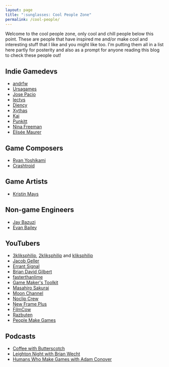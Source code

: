 ```yaml
---
layout: page
title: ":sunglasses: Cool People Zone"
permalink: /cool-people/
---
```


Welcome to the cool people zone, only cool and chill people below this point. These are people that have inspired me and/or make cool and interesting stuff that I like and you might like too. I'm putting them all in a list here partly for posterity and also as a prompt for anyone reading this blog to check these people out!

## Indie Gamedevs

- [andrfw][andrfw]
- [Ursagames][ursagames]
- [Jose Pacio][jose]
- [lectvs][lectvs]
- [Diency][diency]
- [Xythas][sam]
- [Kai][kai]
- [Punkitt](https://punkitt.itch.io/)
- [Nina Freeman][nina]
- [Elisée Maurer][elisee]

## Game Composers

- [Ryan Yoshikami][quarkimo]
- [Crashtroid][crashtroid]

## Game Artists
- [Kristin Mays][kristin]


## Non-game Engineers
- [Jay Bazuzi](https://mastodon.online/@JayBazuzi)
- [Evan Bailey](https://linktr.ee/cynicaloptimist)

## YouTubers

- [3kliksphilip](https://www.youtube.com/3kliksphilip), [2kliksphilip](https://www.youtube.com/2kliksphilip) and [kliksphilip](https://www.youtube.com/kliksphilip)
- [Jacob Geller](https://www.youtube.com/@JacobGeller)
- [Errant Signal](https://www.youtube.com/@ErrantSignal)
- [Brian David Gilbert](https://www.youtube.com/c/briandavidgilbert)
- [fasterthanlime](https://www.youtube.com/@fasterthanlime)
- [Game Maker's Toolkit](https://www.youtube.com/@GMTK)
- [Masahiro Sakurai](https://www.youtube.com/@sora_sakurai_en)
- [Moon Channel](https://www.youtube.com/@moon-channel)
- [Noclip Crew](https://www.youtube.com/@NoclipCrew)
- [New Frame Plus](https://www.youtube.com/@NewFramePlus)
- [FilmCow](https://www.youtube.com/@filmcow)
- [Razbuten](https://www.youtube.com/@razbuten)
- [People Make Games](https://www.youtube.com/@PeopleMakeGames)

## Podcasts

- [Coffee with Butterscotch](https://www.bscotch.net/podcast/)
- [Leighton Night with Brian Wecht](https://www.stitcher.com/show/leighton-night-with-brian-wecht)
- [Humans Who Make Games with Adam Conover](https://podcasts.apple.com/us/podcast/humans-who-make-games-with-adam-conover/id1432764935)

[andrfw]: http://andrfw.com
[quarkimo]: https://soundcloud.com/quarkimo
[ursagames]: https://ursagames.itch.io/
[jose]: https://joespacio.itch.io/
[nina]: http://ninasays.so/
[elisee]: https://elisee.itch.io/
[crashtroid]: https://soundcloud.com/crashtroid
[kristin]: https://www.artstation.com/kmays
[lectvs]: https://lectvs.itch.io
[diency]: https://diency.itch.io/
[sam]: https://sam-long.itch.io/
[kai]: https://kai-bubble.itch.io/